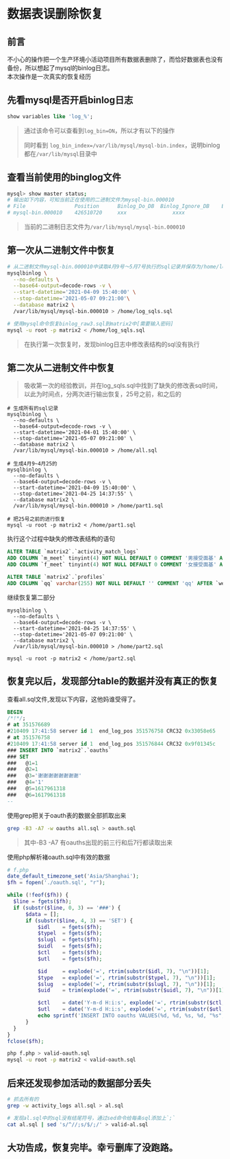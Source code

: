 # 数据表误删除恢复

## 前言

  不小心的操作把一个生产环境小活动项目所有数据表删除了，而恰好数据表也没有备份，所以想起了mysql的binlog日志。  
  本次操作是一次真实的恢复经历

## 先看mysql是否开启binlog日志

  ```sql
  show variables like 'log_%';
  ```
  > 通过该命令可以查看到`log_bin=ON`，所以才有以下的操作
  > 
  > 同时看到 `log_bin_index=/var/lib/mysql/mysql-bin.index`，说明binlog都在`/var/lib/mysql`目录中

## 查看当前使用的binglog文件
  ```bash
  mysql> show master status;
  # 输出如下内容，可知当前正在使用的二进制文件为mysql-bin.000010
  # File	            Position	  Binlog_Do_DB	Binlog_Ignore_DB	Executed_Gtid_Set
  # mysql-bin.000010	426510720     xxx               xxxx                xxxxx
  ```
  > 当前的二进制日志文件为`/var/lib/mysql/mysql-bin.000010`

## 第一次从二进制文件中恢复

  ```bash
  # 从二进制文件mysql-bin.000010中读取4月9号～5月7号执行的sql记录并保存为/home/log_sqls.sql
  mysqlbinlog \
    --no-defaults \
    --base64-output=decode-rows -v \
    --start-datetime='2021-04-09 15:40:00' \
    --stop-datetime='2021-05-07 09:21:00'\
    --database matrix2 \
    /var/lib/mysql/mysql-bin.000010 > /home/log_sqls.sql
  
  # 使用mysql命令恢复binlog_raw3.sql到matrix2中[需要输入密码]
  mysql -u root -p matrix2 < /home/log_sqls.sql
  ```

  > 在执行第一次恢复时，发现binlog日志中修改表结构的sql没有执行

## 第二次从二进制文件中恢复

  > 吸收第一次的经验教训，并在log_sqls.sql中找到了缺失的修改表sql时间，以此为时间点，分两次进行输出恢复，25号之前，和之后的

  ```shell
  # 生成所有的sql记录
  mysqlbinlog \
    --no-defaults \
    --base64-output=decode-rows -v \
    --start-datetime='2021-04-01 15:40:00' \
    --stop-datetime='2021-05-07 09:21:00' \
    --database matrix2 \
    /var/lib/mysql/mysql-bin.000010 > /home/all.sql

  # 生成4月9~4月25的
  mysqlbinlog \
    --no-defaults \
    --base64-output=decode-rows -v \
    --start-datetime='2021-04-09 15:40:00' \
    --stop-datetime='2021-04-25 14:37:55' \
    --database matrix2 \
    /var/lib/mysql/mysql-bin.000010 > /home/part1.sql

  # 把25号之前的进行恢复
  mysql -u root -p matrix2 < /home/part1.sql
  ```
  执行这个过程中缺失的修改表结构的语句
  ```sql
  ALTER TABLE `matrix2`.`activity_match_logs`
  ADD COLUMN `m_meet` tinyint(4) NOT NULL DEFAULT 0 COMMENT '男接受面基' AFTER `reason`,
  ADD COLUMN `f_meet` tinyint(4) NOT NULL DEFAULT 0 COMMENT '女接受面基' AFTER `m_meet`;

  ALTER TABLE `matrix2`.`profiles`
  ADD COLUMN `qq` varchar(255) NOT NULL DEFAULT '' COMMENT 'qq' AFTER `wechat`;
  ```
  继续恢复第二部分
  ```shell
  mysqlbinlog \
    --no-defaults \
    --base64-output=decode-rows -v \
    --start-datetime='2021-04-25 14:37:55' \
    --stop-datetime='2021-05-07 09:21:00' \
    --database matrix2 \
    /var/lib/mysql/mysql-bin.000010 > /home/part2.sql

  mysql -u root -p matrix2 < /home/part2.sql
  ```

## 恢复完以后，发现部分table的数据并没有真正的恢复

  查看all.sql文件,发现以下内容，这他妈谁受得了。

  ```sql
  BEGIN
  /*!*/;
  # at 351576689
  #210409 17:41:58 server id 1  end_log_pos 351576758 CRC32 0x33058e65    Table_map: `matrix2`.`oauths` mapped to number 7886
  # at 351576758
  #210409 17:41:58 server id 1  end_log_pos 351576844 CRC32 0x9f01345c    Write_rows: table id 7886 flags: STMT_END_F
  ### INSERT INTO `matrix2`.`oauths`
  ### SET
  ###   @1=1
  ###   @2=1
  ###   @3='谢谢谢谢谢谢谢谢'
  ###   @4='1'
  ###   @5=1617961318
  ###   @6=1617961318
  --
  ```
  
  使用grep把关于oauth表的数据全部抓取出来
  ```bash
  grep -B3 -A7 -w oauths all.sql > oauth.sql
  ```
  > 其中-B3 -A7 有oauths出现的前三行和后7行都读取出来

  使用php解析褚oauth.sql中有效的数据
  ```php
  # f.php
  date_default_timezone_set('Asia/Shanghai');
  $fh = fopen('./oauth.sql', "r");

  while (!feof($fh)) {
    $line = fgets($fh);
    if (substr($line, 0, 3) == '###') {
        $data = [];
        if (substr($line, 4, 3) == 'SET') {
            $idl    = fgets($fh);
            $typel  = fgets($fh);
            $slugl  = fgets($fh);
            $uidl   = fgets($fh);
            $ctl    = fgets($fh);
            $utl    = fgets($fh);

            $id     = explode('=', rtrim(substr($idl, 7), "\n"))[1];
            $type   = explode('=', rtrim(substr($typel, 7), "\n"))[1];
            $slug   = explode('=', rtrim(substr($slugl, 7), "\n"))[1];
            $uid    = trim(explode('=', rtrim(substr($uidl, 7), "\n"))[1], '\'');

            $ctl    = date('Y-m-d H:i:s', explode('=', rtrim(substr($ctl, 7), "\n"))[1]);
            $utl    = date('Y-m-d H:i:s', explode('=', rtrim(substr($utl, 7), "\n"))[1]);
            echo sprintf('INSERT INTO oauths VALUES(%d, %d, %s, %d, "%s", "%s");', $id, $type, $slug, $uid, $ctl, $utl) . PHP_EOL;
        }
    }
  }
  fclose($fh);
  ```
  
  ```bash
  php f.php > valid-oauth.sql
  mysql -u root -p matrix2 < valid-oauth.sql
  ```

## 后来还发现参加活动的数据部分丢失

  ```bash
  # 抓去所有的
  grep -w activity_logs all.sql > al.sql
  
  # 发现al.sql中的sql没有结尾符号，通过sed命令给每条sql添加上`;`
  cat al.sql | sed 's/^//;s/$/;/' > valid-al.sql
  ```

## 大功告成，恢复完毕。幸亏删库了没跑路。

